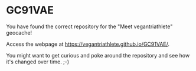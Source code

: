 # GC91VAE
You have found the correct repository for the "Meet vegantriathlete" geocache!

Access the webpage at https://vegantriathlete.github.io/GC91VAE/.

You might want to get curious and poke around the repository and see how it's changed over time. ;-)
